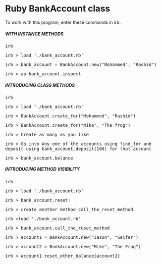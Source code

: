 
<h1>Ruby BankAccount class</h1>

<p>To work with this program, enter these commands in irb:</p>

<h5>WITH INSTANCE METHODS</h5>

<tt>irb</tt>

<tt>irb > load './bank_account.rb'</tt>

<tt>irb > bank_account = BankAccount.new("Mohammed", "Rashid")</tt>

<tt>irb > ap bank_account.inspect</tt>

<h5>INTRODUCING CLASS METHODS</h5>
 
<tt>irb</tt>

<tt>irb > load './bank_account.rb'</tt>

<tt>irb > BankAccount.create_for("Mohammed", "Rashid")</tt>

<tt>irb > BankAccount.create_for("Mike", "The frog")</tt>

<tt>irb > Create as many as you like</tt>

<tt>irb > Go into Any one of the accounts using find_for and deposit using bank_account.deposit(100) for that account</tt>

<tt>irb > bank_account.balance</tt>


<h5>INTRODUCING METHOD VISIBILITY</h5>

<tt>irb</tt>

<tt>irb > load './bank_account.rb'</tt>

<tt>irb > bank_account.reset!</tt>

<tt>irb > create another method call_the_reset_method</tt>

<tt>irb >load './bank_account.rb'</tt>

<tt>irb > bank_account.call_the_reset_method</tt>

<tt>irb > account1 = BankAccount.new("Jason", "Seifer")</tt>

<tt>irb > account2 = BankAccount.new("Mike", "The Frog")</tt>

<tt>irb >  account1.reset_other_balance(account2)</tt> 



